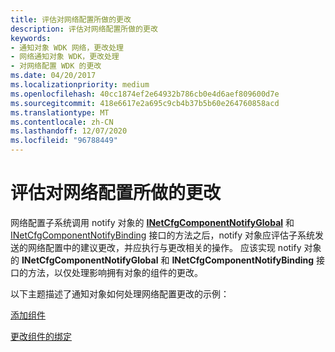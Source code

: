 ```yaml
---
title: 评估对网络配置所做的更改
description: 评估对网络配置所做的更改
keywords:
- 通知对象 WDK 网络，更改处理
- 网络通知对象 WDK，更改处理
- 对网络配置 WDK 的更改
ms.date: 04/20/2017
ms.localizationpriority: medium
ms.openlocfilehash: 40cc1874ef2e64932b786cb0e4d6aef809600d7e
ms.sourcegitcommit: 418e6617e2a695c9cb4b37b5b60e264760858acd
ms.translationtype: MT
ms.contentlocale: zh-CN
ms.lasthandoff: 12/07/2020
ms.locfileid: "96788449"
---
```

# <a name="evaluating-changes-to-network-configuration"></a>评估对网络配置所做的更改





网络配置子系统调用 notify 对象的 [**INetCfgComponentNotifyGlobal**](/previous-versions/windows/hardware/network/ff547733(v=vs.85)) 和 [INetCfgComponentNotifyBinding](/previous-versions/windows/hardware/network/ff547730(v=vs.85)) 接口的方法之后，notify 对象应评估子系统发送的网络配置中的建议更改，并应执行与更改相关的操作。 应该实现 notify 对象的 **INetCfgComponentNotifyGlobal** 和 **INetCfgComponentNotifyBinding** 接口的方法，以仅处理影响拥有对象的组件的更改。

以下主题描述了通知对象如何处理网络配置更改的示例：

[添加组件](adding-a-component.md)

[更改组件的绑定](changing-bindings-for-a-component.md)

 

